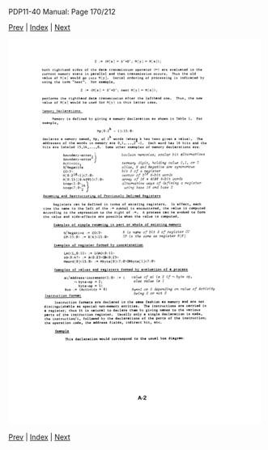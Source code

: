 PDP11-40 Manual: Page 170/212

[Prev](pdp11-40-000169.html) | [Index](index.html) | [Next](pdp11-40-000171.html)

![](pdp11-40-000170.gif)

[Prev](pdp11-40-000169.html) | [Index](index.html) | [Next](pdp11-40-000171.html)

